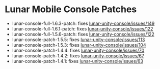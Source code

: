 # Lunar Mobile Console Patches
- lunar-console-full-1.6.3-patch: fixes [lunar-unity-console/issues/149](https://github.com/SpaceMadness/lunar-unity-console/issues/149)  
- lunar-console-full-1.6.1-patch: fixes [lunar-unity-console/issues/122](https://github.com/SpaceMadness/lunar-unity-console/issues/140)  
- lunar-console-full-1.5.6-patch: fixes [lunar-unity-console/issues/122](https://github.com/SpaceMadness/lunar-unity-console/issues/122)  
- lunar-console-patch-1.5.5: fixes [lunar-unity-console/issues/113](https://github.com/SpaceMadness/lunar-unity-console/issues/113)  
- lunar-console-patch-1.5.3: fixes [lunar-unity-console/issues/104](https://github.com/SpaceMadness/lunar-unity-console/issues/104)  
- lunar-console-patch-1.4.4: fixes [lunar-unity-console/issues/70](https://github.com/SpaceMadness/lunar-unity-console/issues/70)  
- lunar-console-patch-1.4.2: fixes [lunar-unity-console/issues/67](https://github.com/SpaceMadness/lunar-unity-console/issues/67)
- lunar-console-patch-1.4.1: fixes [lunar-unity-console/issues/63](https://github.com/SpaceMadness/lunar-unity-console/issues/63)
